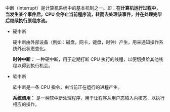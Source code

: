 中断（interrupt）是计算机系统中的基本机制之一。即：**在计算机运行过程中，当发生某个事件后，CPU 会停止当前程序流，转而去处理该事件，并在处理完毕后继续执行原程序流。**

- 硬中断

  硬中断由外部设备（例如：磁盘，网卡，键盘，时钟）产生，用来通知操作系统外设状态变化。

  **时钟中断：** 一种硬中断，用于定期打断 CPU 执行的线程，以便切换给其他线程以得到执行机会。

- 软中断

  软中断是一条 CPU 指令，由当前正在运行的进程产生。

  **系统调用：** 是一种软中断处理程序，用于让程序从用户态陷入内核态，以执行相应的操作。

